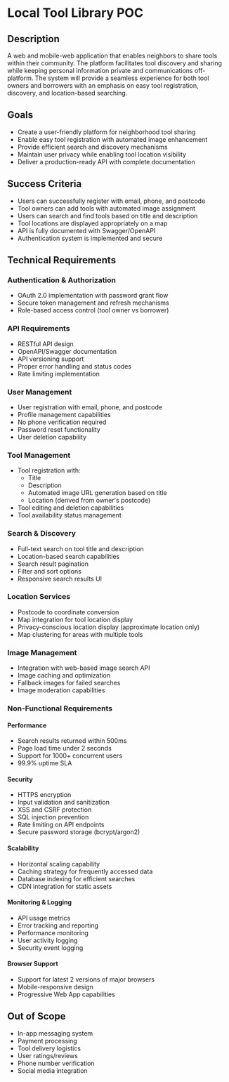 # Local Tool Library POC

## Description
A web and mobile-web application that enables neighbors to share tools within their community. The platform facilitates tool discovery and sharing while keeping personal information private and communications off-platform. The system will provide a seamless experience for both tool owners and borrowers with an emphasis on easy tool registration, discovery, and location-based searching.

## Goals
- Create a user-friendly platform for neighborhood tool sharing
- Enable easy tool registration with automated image enhancement
- Provide efficient search and discovery mechanisms
- Maintain user privacy while enabling tool location visibility
- Deliver a production-ready API with complete documentation

## Success Criteria
- Users can successfully register with email, phone, and postcode
- Tool owners can add tools with automated image assignment
- Users can search and find tools based on title and description
- Tool locations are displayed appropriately on a map
- API is fully documented with Swagger/OpenAPI
- Authentication system is implemented and secure

## Technical Requirements

### Authentication & Authorization
- OAuth 2.0 implementation with password grant flow
- Secure token management and refresh mechanisms
- Role-based access control (tool owner vs borrower)

### API Requirements
- RESTful API design
- OpenAPI/Swagger documentation
- API versioning support
- Proper error handling and status codes
- Rate limiting implementation

### User Management
- User registration with email, phone, and postcode
- Profile management capabilities
- No phone verification required
- Password reset functionality
- User deletion capability

### Tool Management
- Tool registration with:
  * Title
  * Description
  * Automated image URL generation based on title
  * Location (derived from owner's postcode)
- Tool editing and deletion capabilities
- Tool availability status management

### Search & Discovery
- Full-text search on tool title and description
- Location-based search capabilities
- Search result pagination
- Filter and sort options
- Responsive search results UI

### Location Services
- Postcode to coordinate conversion
- Map integration for tool location display
- Privacy-conscious location display (approximate location only)
- Map clustering for areas with multiple tools

### Image Management
- Integration with web-based image search API
- Image caching and optimization
- Fallback images for failed searches
- Image moderation capabilities

### Non-Functional Requirements

#### Performance
- Search results returned within 500ms
- Page load time under 2 seconds
- Support for 1000+ concurrent users
- 99.9% uptime SLA

#### Security
- HTTPS encryption
- Input validation and sanitization
- XSS and CSRF protection
- SQL injection prevention
- Rate limiting on API endpoints
- Secure password storage (bcrypt/argon2)

#### Scalability
- Horizontal scaling capability
- Caching strategy for frequently accessed data
- Database indexing for efficient searches
- CDN integration for static assets

#### Monitoring & Logging
- API usage metrics
- Error tracking and reporting
- Performance monitoring
- User activity logging
- Security event logging

#### Browser Support
- Support for latest 2 versions of major browsers
- Mobile-responsive design
- Progressive Web App capabilities

## Out of Scope
- In-app messaging system
- Payment processing
- Tool delivery logistics
- User ratings/reviews
- Phone number verification
- Social media integration